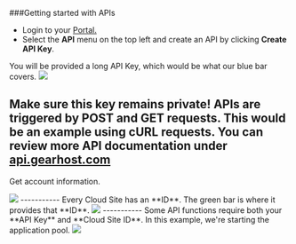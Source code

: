###Getting started with APIs

- Login to your [Portal.](my.gearhost.com)
- Select the **API** menu on the top left and create an API by clicking **Create API Key**. 

You will be provided a long API Key, which would be what our blue bar covers.
<img src="https://raw.githubusercontent.com/GearHost/docs/master/Images/APIkey.png"  />

**Make sure this key remains private!** APIs are triggered by POST and GET requests. This would be an example using cURL requests. You can review more API documentation under [api.gearhost.com](http://docs.gearhost.apiary.io/#)
 -----------
 Get account information.
 
 <img src="https://raw.githubusercontent.com/GearHost/docs/master/Images/APIaccount.png"  />
 -----------
 Every Cloud Site has an **ID**. The green bar is where it provides that **ID**.
 
 <img src="https://raw.githubusercontent.com/GearHost/docs/master/Images/APIlist.png"  />
 -----------
 Some API functions require both your **API Key** and **Cloud Site ID**. In this example, we're starting the application pool. 
 <img src="https://raw.githubusercontent.com/GearHost/docs/master/Images/APIstart.png"  />
